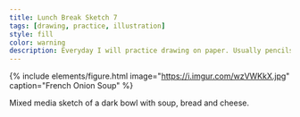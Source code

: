 ```yaml
---
title: Lunch Break Sketch 7
tags: [drawing, practice, illustration]
style: fill
color: warning
description: Everyday I will practice drawing on paper. Usually pencils or ink pens are used but occasionally you will see watercolor or mixed media.
---
```


{% include elements/figure.html image="https://i.imgur.com/wzVWKkX.jpg" caption="French Onion Soup" %}

Mixed media sketch of a dark bowl with soup, bread and cheese.

